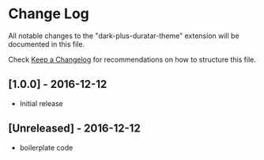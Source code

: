 # Change Log
All notable changes to the "dark-plus-duratar-theme" extension will be documented in this file.

Check [Keep a Changelog](http://keepachangelog.com/) for recommendations on how to structure this file.

## [1.0.0] - 2016-12-12
- Initial release

## [Unreleased] - 2016-12-12
- boilerplate code

